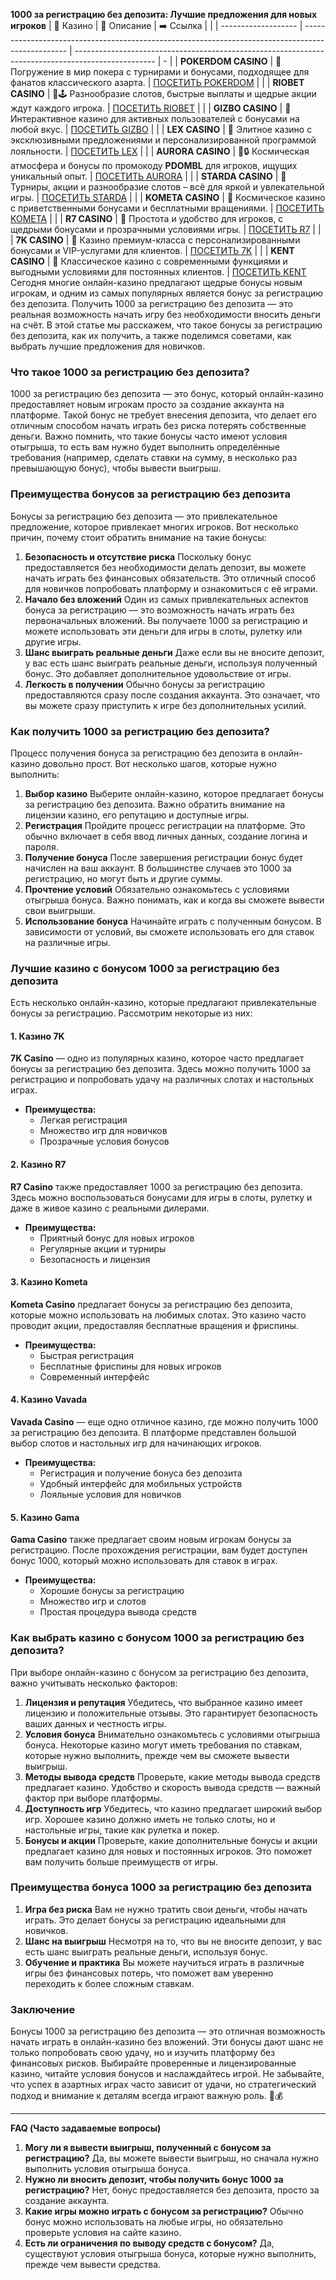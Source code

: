**1000 за регистрацию без депозита: Лучшие предложения для новых игроков**
| 🎰 Казино           | 📜 Описание                                                                                       | ➡️ Ссылка                                                                                          |   |
| ------------------- | ------------------------------------------------------------------------------------------------- | -------------------------------------------------------------------------------------------------- | - |
| **POKERDOM CASINO** | 🎲 Погружение в мир покера с турнирами и бонусами, подходящее для фанатов классического азарта.   | [ПОСЕТИТЬ POKERDOM](https://brandplay.link/FwVc4f)                                                 |   |
| **RIOBET CASINO**   | 🌟🕹️ Разнообразие слотов, быстрые выплаты и щедрые акции ждут каждого игрока.                    | [ПОСЕТИТЬ RIOBET](https://brandplay.link/TnjsxFvH)                                                 |   |
| **GIZBO CASINO**    | 🚀 Интерактивное казино для активных пользователей с бонусами на любой вкус.                      | [ПОСЕТИТЬ GIZBO](https://brandplay.link/rvzLrVLp)                                                  |   |
| **LEX CASINO**      | 🎰 Элитное казино с эксклюзивными предложениями и персонализированной программой лояльности.      | [ПОСЕТИТЬ LEX](https://brandplay.link/VMqNXPFs)                                                    |   |
| **AURORA CASINO**   | 🌌🔒 Космическая атмосфера и бонусы по промокоду **PDOMBL** для игроков, ищущих уникальный опыт. | [ПОСЕТИТЬ AURORA](https://10trafic-stat2.com/click/668546556bcc6313411604bc/6766/13031/subaccount) |   |
| **STARDA CASINO**   | 🌠 Турниры, акции и разнообразие слотов – всё для яркой и увлекательной игры.                     | [ПОСЕТИТЬ STARDA](https://brandplay.link/HDcDrxLk)                                                 |   |
| **KOMETA CASINO**   | 💫 Космическое казино с приветственными бонусами и бесплатными вращениями.                        | [ПОСЕТИТЬ KOMETA](https://brandplay.link/jHzFFYGv)                                                 |   |
| **R7 CASINO**       | 🎯 Простота и удобство для игроков, с щедрыми бонусами и прозрачными условиями игры.              | [ПОСЕТИТЬ R7](https://brandplay.link/dByFXP7h)                                                     |   |
| **7K CASINO**       | 💎 Казино премиум-класса с персонализированными бонусами и VIP-услугами для клиентов.             | [ПОСЕТИТЬ 7K](https://brandplay.link/dd46bNgD)                                                     |   |
| **KENT CASINO**     | 🎲 Классическое казино с современными функциями и выгодными условиями для постоянных клиентов.    | [ПОСЕТИТЬ KENT](https://brandplay.link/XRH1g6Vb)      
Сегодня многие онлайн-казино предлагают щедрые бонусы новым игрокам, и одним из самых популярных является бонус за регистрацию без депозита. Получить 1000 за регистрацию без депозита — это реальная возможность начать игру без необходимости вносить деньги на счёт. В этой статье мы расскажем, что такое бонусы за регистрацию без депозита, как их получить, а также поделимся советами, как выбрать лучшие предложения для новичков.





### Что такое 1000 за регистрацию без депозита?

1000 за регистрацию без депозита — это бонус, который онлайн-казино предоставляет новым игрокам просто за создание аккаунта на платформе. Такой бонус не требует внесения депозита, что делает его отличным способом начать играть без риска потерять собственные деньги. Важно помнить, что такие бонусы часто имеют условия отыгрыша, то есть вам нужно будет выполнить определённые требования (например, сделать ставки на сумму, в несколько раз превышающую бонус), чтобы вывести выигрыш.

### Преимущества бонусов за регистрацию без депозита

Бонусы за регистрацию без депозита — это привлекательное предложение, которое привлекает многих игроков. Вот несколько причин, почему стоит обратить внимание на такие бонусы:

1. **Безопасность и отсутствие риска**
   Поскольку бонус предоставляется без необходимости делать депозит, вы можете начать играть без финансовых обязательств. Это отличный способ для новичков попробовать платформу и ознакомиться с её играми.
2. **Начало без вложений**
   Один из самых привлекательных аспектов бонуса за регистрацию — это возможность начать играть без первоначальных вложений. Вы получаете 1000 за регистрацию и можете использовать эти деньги для игры в слоты, рулетку или другие игры.
3. **Шанс выиграть реальные деньги**
   Даже если вы не вносите депозит, у вас есть шанс выиграть реальные деньги, используя полученный бонус. Это добавляет дополнительное удовольствие от игры.
4. **Легкость в получении**
   Обычно бонусы за регистрацию предоставляются сразу после создания аккаунта. Это означает, что вы можете сразу приступить к игре без дополнительных усилий.

### Как получить 1000 за регистрацию без депозита?

Процесс получения бонуса за регистрацию без депозита в онлайн-казино довольно прост. Вот несколько шагов, которые нужно выполнить:

1. **Выбор казино**
   Выберите онлайн-казино, которое предлагает бонусы за регистрацию без депозита. Важно обратить внимание на лицензии казино, его репутацию и доступные игры.
2. **Регистрация**
   Пройдите процесс регистрации на платформе. Это обычно включает в себя ввод личных данных, создание логина и пароля.
3. **Получение бонуса**
   После завершения регистрации бонус будет начислен на ваш аккаунт. В большинстве случаев это 1000 за регистрацию, но могут быть и другие суммы.
4. **Прочтение условий**
   Обязательно ознакомьтесь с условиями отыгрыша бонуса. Важно понимать, как и когда вы сможете вывести свои выигрыши.
5. **Использование бонуса**
   Начинайте играть с полученным бонусом. В зависимости от условий, вы сможете использовать его для ставок на различные игры.

### Лучшие казино с бонусом 1000 за регистрацию без депозита

Есть несколько онлайн-казино, которые предлагают привлекательные бонусы за регистрацию. Рассмотрим некоторые из них:

#### 1. **Казино 7K**

**7K Casino** — одно из популярных казино, которое часто предлагает бонусы за регистрацию без депозита. Здесь можно получить 1000 за регистрацию и попробовать удачу на различных слотах и настольных играх.

* **Преимущества:**
  * Легкая регистрация
  * Множество игр для новичков
  * Прозрачные условия бонусов

#### 2. **Казино R7**

**R7 Casino** также предоставляет 1000 за регистрацию без депозита. Здесь можно воспользоваться бонусами для игры в слоты, рулетку и даже в живое казино с реальными дилерами.

* **Преимущества:**
  * Приятный бонус для новых игроков
  * Регулярные акции и турниры
  * Безопасность и лицензия

#### 3. **Казино Kometa**

**Kometa Casino** предлагает бонусы за регистрацию без депозита, которые можно использовать на любимых слотах. Это казино часто проводит акции, предоставляя бесплатные вращения и фриспины.

* **Преимущества:**
  * Быстрая регистрация
  * Бесплатные фриспины для новых игроков
  * Современный интерфейс

#### 4. **Казино Vavada**

**Vavada Casino** — еще одно отличное казино, где можно получить 1000 за регистрацию без депозита. В платформе представлен большой выбор слотов и настольных игр для начинающих игроков.

* **Преимущества:**
  * Регистрация и получение бонуса без депозита
  * Удобный интерфейс для мобильных устройств
  * Лояльные условия для новичков

#### 5. **Казино Gama**

**Gama Casino** также предлагает своим новым игрокам бонусы за регистрацию. После прохождения регистрации, вам будет доступен бонус 1000, который можно использовать для ставок в играх.

* **Преимущества:**
  * Хорошие бонусы за регистрацию
  * Множество игр и слотов
  * Простая процедура вывода средств

### Как выбрать казино с бонусом 1000 за регистрацию без депозита?

При выборе онлайн-казино с бонусом за регистрацию без депозита, важно учитывать несколько факторов:

1. **Лицензия и репутация**
   Убедитесь, что выбранное казино имеет лицензию и положительные отзывы. Это гарантирует безопасность ваших данных и честность игры.
2. **Условия бонуса**
   Внимательно ознакомьтесь с условиями отыгрыша бонуса. Некоторые казино могут иметь требования по ставкам, которые нужно выполнить, прежде чем вы сможете вывести выигрыш.
3. **Методы вывода средств**
   Проверьте, какие методы вывода средств предлагает казино. Удобство и скорость вывода средств — важный фактор при выборе платформы.
4. **Доступность игр**
   Убедитесь, что казино предлагает широкий выбор игр. Хорошее казино должно иметь не только слоты, но и настольные игры, такие как рулетка и покер.
5. **Бонусы и акции**
   Проверьте, какие дополнительные бонусы и акции предлагает казино для новых и постоянных игроков. Это поможет вам получить больше преимуществ от игры.

### Преимущества бонуса 1000 за регистрацию без депозита

1. **Игра без риска**
   Вам не нужно тратить свои деньги, чтобы начать играть. Это делает бонусы за регистрацию идеальными для новичков.
2. **Шанс на выигрыш**
   Несмотря на то, что вы не вносите депозит, у вас есть шанс выиграть реальные деньги, используя бонус.
3. **Обучение и практика**
   Вы можете научиться играть в различные игры без финансовых потерь, что поможет вам уверенно переходить к более сложным ставкам.

### Заключение

Бонусы 1000 за регистрацию без депозита — это отличная возможность начать играть в онлайн-казино без вложений. Эти бонусы дают шанс не только попробовать свою удачу, но и изучить платформу без финансовых рисков. Выбирайте проверенные и лицензированные казино, читайте условия бонусов и наслаждайтесь игрой. Не забывайте, что успех в азартных играх часто зависит от удачи, но стратегический подход и внимание к деталям всегда играют важную роль. 🎰💰

***

**FAQ (Часто задаваемые вопросы)**

1. **Могу ли я вывести выигрыш, полученный с бонусом за регистрацию?**
   Да, вы можете вывести выигрыш, но сначала нужно выполнить условия отыгрыша бонуса.
2. **Нужно ли вносить депозит, чтобы получить бонус 1000 за регистрацию?**
   Нет, бонус предоставляется без депозита, просто за создание аккаунта.
3. **Какие игры можно играть с бонусом за регистрацию?**
   Обычно бонус можно использовать на любые игры, но обязательно проверьте условия на сайте казино.
4. **Есть ли ограничения по выводу средств с бонусом?**
   Да, существуют условия отыгрыша бонуса, которые нужно выполнить, прежде чем вывести средства.
